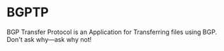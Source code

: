 # BGPTP
BGP Transfer Protocol is an Application for Transferring files using BGP. Don't ask why—ask why not!
